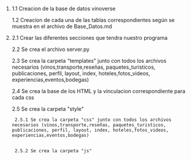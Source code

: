 1) 1.1 Creacion de la base de datos vinoverse

    1.2 Creacion de cada una de las tablas correspondientes según se muestra en el archivo de Base_Datos.md

2) 2.1 Crear las diferentes secciones que tendra nuestro programa

    2.2 Se crea el archivo server.py

    2.3 Se crea la carpeta "templates" junto con todos los archivos necesarios (vinos,transporte,reseñas, 
    paquetes_turisticos, publicaciones, perfil, layout, index, hoteles,fotos_videos, experiencias,eventos,bodegas)

    2.4 Se crea la base de los HTML y la vinculacion correspondiente para cada css

    2.5 Se crea la carpeta "style" 

        2.5.1 Se crea la carpeta "css" junto con todos los archivos necesarios (vinos,transporte,reseñas, paquetes_turisticos, publicaciones, perfil, layout, index, hoteles,fotos_videos, experiencias,eventos,bodegas)


        2.5.2 Se crea la carpeta "js"
